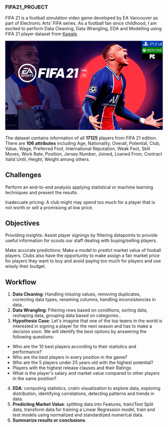 ### FIFA21_PROJECT 
 
FIFA 21 is a football simulation video game developed by EA Vancouver as part of Electronic Arts’ FIFA series. As a football fan since childhood, I am excited to perform Data Cleaning, Data Wrangling, EDA and Modelling using FIFA 21 player dataset from [Kaggle](https://www.kaggle.com/datasets/ekrembayar/fifa-21-complete-player-dataset?select=fifa21_male2.csv).

![](https://github.com/EmiliaLopez/FIFA21_DA_PROJECT/blob/main/fifa.jpg)

The dataset contains information of all **17125** players from FIFA 21 edition. There are **106 attributes** including Age, Nationality, Overall, Potential, Club, Value, Wage, Preferred Foot, International Reputation, Weak Foot, Skill Moves, Work Rate, Position, Jersey Number, Joined, Loaned From, Contract Valid Until, Height, Weight among others.

## Challenges
Perform an end-to-end analysis applying statistical or machine learning techniques and present the results.

Inadecuate pricing: A club might may spend too much for a player that is not worth or sell a promisiong at low price.

## Objectives
Providing insights: Assist player signings by filtering datapoints to provide useful information for scouts our staff dealing with buying/selling players.

Make accurate predictions: Make a model to predict market value of fooball players. Clubs also have the opportunity to make assign a fair market price for players they want to buy and avoid paying too much for players and use wisely their budget.

## Workflow
1. **Data Cleaning**: Handling missing values, removing duplicates, correcting data types, renaming columns, handling inconsistencies in data..
2. **Data Wrangling**: Filtering rows based on conditions, sorting data, reshaping data, grouping data based on categories..
3. **Hypothesis Case**: 
  Let's imagine that one of the top teams in the world is interested in signing a player for the next season and has to make a decision soon. We will identify the best options by answering the     following questions:
  
- Who are the 10 best players according to their statistics and performance?
- Who are the  best players in every position in the game?
- Who are the 5 players under 25 years old with the highest potential?
- Players with the highest release clauses and their Ratings
- What is the player's salary and market value compared to other players in the same position?

4. **EDA**: computing statistics, cratin visualization to explore data, exploring distribution, identifying correlations, detecting patterns and trends in data.
5. **Predicting Market Value**: splitting data into Features, train/Test Split data, transform data for training a Linear Regression model, train and test models using normalized and standardized numerical data.
6. **Summarize results or conclusions**.




